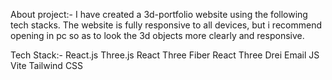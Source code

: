 About project:-
I have created a 3d-portfolio website using the following tech stacks. The website is fully responsive to all devices, but i recommend opening in pc so as to look the 3d objects more clearly and responsive.

Tech Stack:-
React.js
Three.js
React Three Fiber
React Three Drei
Email JS
Vite
Tailwind CSS

